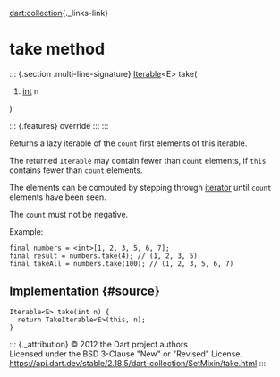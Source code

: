 [dart:collection](../../dart-collection/dart-collection-library){._links-link}

take method
===========

::: {.section .multi-line-signature}
[Iterable](../../dart-core/iterable-class)\<E\> take(

1.  [int](../../dart-core/int-class) n

)

::: {.features}
override
:::
:::

Returns a lazy iterable of the `count` first elements of this iterable.

The returned `Iterable` may contain fewer than `count` elements, if
`this` contains fewer than `count` elements.

The elements can be computed by stepping through [iterator](iterator)
until `count` elements have been seen.

The `count` must not be negative.

Example:

``` {.language-dart data-language="dart"}
final numbers = <int>[1, 2, 3, 5, 6, 7];
final result = numbers.take(4); // (1, 2, 3, 5)
final takeAll = numbers.take(100); // (1, 2, 3, 5, 6, 7)
```

Implementation {#source}
--------------

``` {.language-dart data-language="dart"}
Iterable<E> take(int n) {
  return TakeIterable<E>(this, n);
}
```

::: {._attribution}
© 2012 the Dart project authors\
Licensed under the BSD 3-Clause \"New\" or \"Revised\" License.\
<https://api.dart.dev/stable/2.18.5/dart-collection/SetMixin/take.html>
:::
